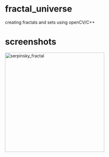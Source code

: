 # fractal_universe
creating fractals and sets using openCV/C++
# screenshots
<img width="329" alt="serpinsky_fractal" src="https://user-images.githubusercontent.com/39532087/99243143-3ea80880-2826-11eb-9816-dac0da0d3cac.PNG">
